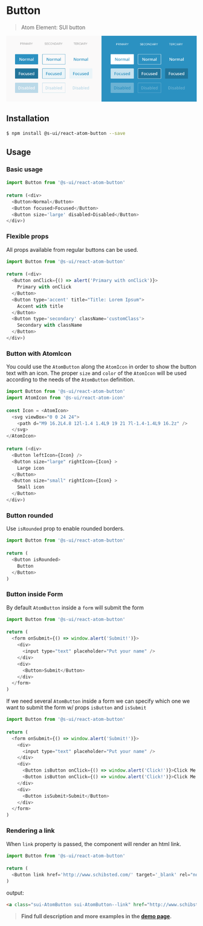 # Button

> Atom Element: SUI button

![](./assets/screenshot.png)

## Installation

```sh
$ npm install @s-ui/react-atom-button --save
```

## Usage

### Basic usage

```js
import Button from '@s-ui/react-atom-button'

return (<div>
  <Button>Normal</Button>
  <Button focused>Focused</Button>
  <Button size='large' disabled>Disabled</Button>
</div>)

```

### Flexible props

All props available from regular buttons can be used.

```js
import Button from '@s-ui/react-atom-button'

return (<div>
  <Button onClick={() => alert('Primary with onClick')}>
    Primary with onClick
  </Button>
  <Button type='accent' title="Title: Lorem Ipsum">
    Accent with title
  </Button>
  <Button type='secondary' className='customClass'>
    Secondary with className
  </Button>
</div>)
```

### Button with AtomIcon

You could use the `AtomButton` along the `AtomIcon` in order to show the button text with an icon. The proper `size` and `color` of the `AtomIcon` will be used according to the needs of the `AtomButton` definition.

```js
import Button from '@s-ui/react-atom-button'
import AtomIcon from '@s-ui/react-atom-icon'

const Icon = <AtomIcon>
  <svg viewBox="0 0 24 24">
    <path d="M9 16.2L4.8 12l-1.4 1.4L9 19 21 7l-1.4-1.4L9 16.2z" />
  </svg>
</AtomIcon>

return (<div>
  <Button leftIcon={Icon} />
  <Button size="large" rightIcon={Icon} >
    Large icon
  </Button>
  <Button size="small" rightIcon={Icon} >
    Small icon
  </Button>
</div>)
```

### Button rounded

Use `isRounded` prop to enable rounded borders.

```js
import Button from '@s-ui/react-atom-button'

return (
  <Button isRounded>
    Button
  </Button>
)
```

### Button inside Form

By default `AtomButton` inside a `form` will submit the form

```js
import Button from '@s-ui/react-atom-button'

return (
  <form onSubmit={() => window.alert('Submit!')}>
    <div>
      <input type="text" placeholder="Put your name" />
    </div>
    <div>
      <Button>Submit</Button>
    </div>
  </form>
)
```

If we need several `AtomButton` inside a form we can specify which one we want to submit the form w/ props `isButton` and `isSubmit`

```js
import Button from '@s-ui/react-atom-button'

return (
  <form onSubmit={() => window.alert('Submit!')}>
    <div>
      <input type="text" placeholder="Put your name" />
    </div>
    <div>
      <Button isButton onClick={() => window.alert('Click!')}>Click Me!</Button>
      <Button isButton onClick={() => window.alert('Click!')}>Click Me!</Button>
    </div>
    <div>
      <Button isSubmit>Submit</Button>
    </div>
  </form>
)
```

### Rendering a link
When `link` property is passed, the component will render an html link.

```js
import Button from '@s-ui/react-atom-button'

return (
  <Button link href='http://www.schibsted.com/' target='_blank' rel="nofollow noopener">Link</Button>
)

```

output:

```html
<a class="sui-AtomButton sui-AtomButton--link" href="http://www.schibsted.com/" target='_blank'>Link</a>
```

> **Find full description and more examples in the [demo page](https://sui-components.now.sh/workbench/atom/button).**
